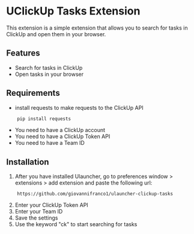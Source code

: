 # UClickUp Tasks Extension
This extension is a simple extension that allows you to search for tasks in ClickUp and open them in your browser.

## Features
- Search for tasks in ClickUp
- Open tasks in your browser


## Requirements
- install requests to make requests to the ClickUp API
```bash
    pip install requests
```

- You need to have a ClickUp account
- You need to have a ClickUp Token API
- You need to have a Team ID


## Installation
1. After you have installed Ulauncher, go to preferences window > extensions > add extension and paste the following url: 
```shell
    https://github.com/giovannifranco1/ulauncher-clickup-tasks
```
2. Enter your ClickUp Token API
3. Enter your Team ID
4. Save the settings
5. Use the keyword "ck" to start searching for tasks
